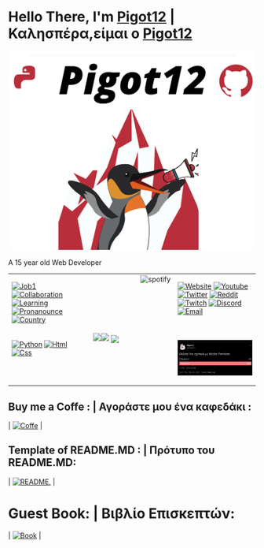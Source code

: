 # Hello There, I'm [Pigot12](https://github.com/Pigot12) | Καλησπέρα,είμαι ο [Pigot12](https://github.com/Pigot12)
![](GithubLogo%20(1).png)

A 15 year old Web Developer 
<table width="800px">
<tr>
<td valign="top" width="30%">

  [![Job1](https://img.shields.io/badge/-🏫High%20School%20Student-8DD6F9?&logo=)]()<br>
  [![Collaboration](https://img.shields.io/badge/-🔍With%20Anything%20and%20Anyone-8DD6F9?&logo=)]()<br>
  [![Learning](https://img.shields.io/badge/-📖Learning%20Java%20Script-46a2f1?&logo=)]()<br>
  [![Pronanounce](https://img.shields.io/badge/-He/Him-1a73e8?&logo=)]()<br>
  [![Country](https://img.shields.io/badge/-🇬🇷Greece-007ACC?&logo=)]()<br>
  
</td><td valign="top" width="34%">
  
  <a href="https://github.com/kittinan/spotify-github-profile" target="blank">
  <img align="right"
    src="https://spotify-github-profile.vercel.app/api/view?uid=k4jkgsc6vq2boan1t2ajvxvee&cover_image=true"
    alt="spotify"
    theme=default
   (https://spotify-github-profile.vercel.app/api/view?uid=k4jkgsc6vq2boan1t2ajvxvee&redirect=true />
</a>
  
</td><td valign="top" width="33%">
  
  [![Website](https://img.shields.io/badge/-Website-45b8d8?&logo=java)]()
  [![Youtube](https://img.shields.io/badge/-Pigot12-311C87?&logo=youtube&logoColor=white)](https://www.youtube.com/channel/UCnTVfPUMLGlMwQgU3v3O0sg)
  [![Twitter](https://img.shields.io/badge/-Pigot12_-430098?&logo=twitter)](https://twitter.com/Pigot12_)
  [![Reddit](https://img.shields.io/badge/-Pigot12-764ABC?&logo=reddit)](https://www.reddit.com/user/Pigot12)
  [![Twitch](https://img.shields.io/badge/-Pigot12_-B7178C?&logo=twitch)](https://www.twitch.tv/pigot12_)
  [![Discord](https://img.shields.io/badge/-Pigot%2012%20Server_-E10098?&logo=discord)](https://discord.gg/JJVYYG9)
  [![Email](https://img.shields.io/badge/-Email%20:%20pigot120@protonmail.com_-CC6699?&logo=Gmail)](mailto:0pigot120@protonmail.com)
  
  
</tr><td valign="top" width="33%">
  
   [![Python](https://img.shields.io/badge/-Python-13aa52?&logo=python)](https://github.com/Pigot12?tab=repositories&q=&type=&language=python)
   [![Html](https://img.shields.io/badge/-Html-13aa52?&logo=html)](https://github.com/Pigot12?tab=repositories&q=&type=&language=python)
   [![Css](https://img.shields.io/badge/-Css-13aa52?&logo=css)](https://github.com/Pigot12?tab=repositories&q=&type=&language=python)
  
</td><td valign="top" width="33%">

  <img align="left" src="https://github-readme-stats.vercel.app/api?username=Pigot12&show_icons=true&count_private=true&theme=vision-friendly-dark" />
  <img src="https://github-readme-stats.vercel.app/api/top-langs/?username=Pigot12&layout=compact&count_private=true&theme=vision-friendly-dark" />
  <a href="https://github.com/Pigot12/smallproject" target="_blank"><img align="center" src="https://github-readme-stats.vercel.app/api/pin/?username=Pigot12&repo=smallproject&theme=vision-friendly-dark"></a>

</td><td valign="top" width="33%">

  [<img src="https://github.com/Pigot12/Pigot12/blob/main/Latest_Tweet.png" width="400">](https://twitter.com/Pigot12_/status/1341845436424970241)
  
</td></tr></table>

## Buy me a Coffe : | Αγοράστε μου ένα καφεδάκι :
| [![Coffe](https://img.shields.io/badge/-Buy%20me%20a%20coffe-5849BE?&logo=coffe)](https://www.buymeacoffee.com/pigot12) |

## Template of README.MD : | Πρότυπο του README.MD:

| [![README](https://img.shields.io/badge/-README_-F7B93E?&logo=github),](https://github.com/Pigot12/Pigot12) |

# Guest Book: | Βιβλίο Επισκεπτών:
| [![Book](https://img.shields.io/badge/-Book-db7092?&logo=Book)](https://github.com/Pigot12/Pigot12/issues/new) |
